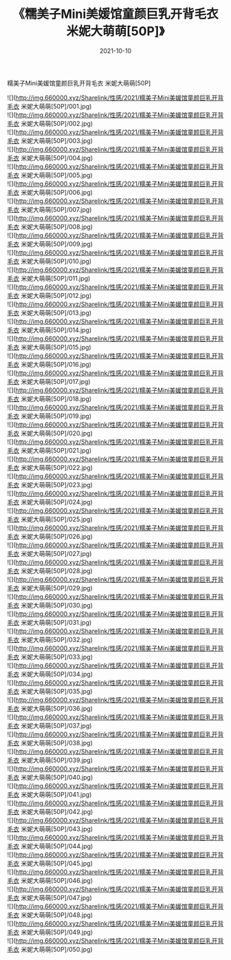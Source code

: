 ﻿---
layout: post
title:  《糯美子Mini美媛馆童颜巨乳开背毛衣 米妮大萌萌[50P]》
date:   2021-10-10
img: http://img.660000.xyz/Sharelink/性感/2021/糯美子Mini美媛馆童颜巨乳开背毛衣 米妮大萌萌[50P]/000.jpg
categories: [美女, 清纯, 唯美]
---

糯美子Mini美媛馆童颜巨乳开背毛衣 米妮大萌萌[50P]

  ![](http://img.660000.xyz/Sharelink/性感/2021/糯美子Mini美媛馆童颜巨乳开背毛衣 米妮大萌萌[50P]/001.jpg) <br> ![](http://img.660000.xyz/Sharelink/性感/2021/糯美子Mini美媛馆童颜巨乳开背毛衣 米妮大萌萌[50P]/002.jpg) <br> ![](http://img.660000.xyz/Sharelink/性感/2021/糯美子Mini美媛馆童颜巨乳开背毛衣 米妮大萌萌[50P]/003.jpg) <br> ![](http://img.660000.xyz/Sharelink/性感/2021/糯美子Mini美媛馆童颜巨乳开背毛衣 米妮大萌萌[50P]/004.jpg) <br> ![](http://img.660000.xyz/Sharelink/性感/2021/糯美子Mini美媛馆童颜巨乳开背毛衣 米妮大萌萌[50P]/005.jpg) <br> ![](http://img.660000.xyz/Sharelink/性感/2021/糯美子Mini美媛馆童颜巨乳开背毛衣 米妮大萌萌[50P]/006.jpg) <br> ![](http://img.660000.xyz/Sharelink/性感/2021/糯美子Mini美媛馆童颜巨乳开背毛衣 米妮大萌萌[50P]/007.jpg) <br> ![](http://img.660000.xyz/Sharelink/性感/2021/糯美子Mini美媛馆童颜巨乳开背毛衣 米妮大萌萌[50P]/008.jpg) <br> ![](http://img.660000.xyz/Sharelink/性感/2021/糯美子Mini美媛馆童颜巨乳开背毛衣 米妮大萌萌[50P]/009.jpg) <br> ![](http://img.660000.xyz/Sharelink/性感/2021/糯美子Mini美媛馆童颜巨乳开背毛衣 米妮大萌萌[50P]/010.jpg) <br> ![](http://img.660000.xyz/Sharelink/性感/2021/糯美子Mini美媛馆童颜巨乳开背毛衣 米妮大萌萌[50P]/011.jpg) <br> ![](http://img.660000.xyz/Sharelink/性感/2021/糯美子Mini美媛馆童颜巨乳开背毛衣 米妮大萌萌[50P]/012.jpg) <br> ![](http://img.660000.xyz/Sharelink/性感/2021/糯美子Mini美媛馆童颜巨乳开背毛衣 米妮大萌萌[50P]/013.jpg) <br> ![](http://img.660000.xyz/Sharelink/性感/2021/糯美子Mini美媛馆童颜巨乳开背毛衣 米妮大萌萌[50P]/014.jpg) <br> ![](http://img.660000.xyz/Sharelink/性感/2021/糯美子Mini美媛馆童颜巨乳开背毛衣 米妮大萌萌[50P]/015.jpg) <br> ![](http://img.660000.xyz/Sharelink/性感/2021/糯美子Mini美媛馆童颜巨乳开背毛衣 米妮大萌萌[50P]/016.jpg) <br> ![](http://img.660000.xyz/Sharelink/性感/2021/糯美子Mini美媛馆童颜巨乳开背毛衣 米妮大萌萌[50P]/017.jpg) <br> ![](http://img.660000.xyz/Sharelink/性感/2021/糯美子Mini美媛馆童颜巨乳开背毛衣 米妮大萌萌[50P]/018.jpg) <br> ![](http://img.660000.xyz/Sharelink/性感/2021/糯美子Mini美媛馆童颜巨乳开背毛衣 米妮大萌萌[50P]/019.jpg) <br> ![](http://img.660000.xyz/Sharelink/性感/2021/糯美子Mini美媛馆童颜巨乳开背毛衣 米妮大萌萌[50P]/020.jpg) <br> ![](http://img.660000.xyz/Sharelink/性感/2021/糯美子Mini美媛馆童颜巨乳开背毛衣 米妮大萌萌[50P]/021.jpg) <br> ![](http://img.660000.xyz/Sharelink/性感/2021/糯美子Mini美媛馆童颜巨乳开背毛衣 米妮大萌萌[50P]/022.jpg) <br> ![](http://img.660000.xyz/Sharelink/性感/2021/糯美子Mini美媛馆童颜巨乳开背毛衣 米妮大萌萌[50P]/023.jpg) <br> ![](http://img.660000.xyz/Sharelink/性感/2021/糯美子Mini美媛馆童颜巨乳开背毛衣 米妮大萌萌[50P]/024.jpg) <br> ![](http://img.660000.xyz/Sharelink/性感/2021/糯美子Mini美媛馆童颜巨乳开背毛衣 米妮大萌萌[50P]/025.jpg) <br> ![](http://img.660000.xyz/Sharelink/性感/2021/糯美子Mini美媛馆童颜巨乳开背毛衣 米妮大萌萌[50P]/026.jpg) <br> ![](http://img.660000.xyz/Sharelink/性感/2021/糯美子Mini美媛馆童颜巨乳开背毛衣 米妮大萌萌[50P]/027.jpg) <br> ![](http://img.660000.xyz/Sharelink/性感/2021/糯美子Mini美媛馆童颜巨乳开背毛衣 米妮大萌萌[50P]/028.jpg) <br> ![](http://img.660000.xyz/Sharelink/性感/2021/糯美子Mini美媛馆童颜巨乳开背毛衣 米妮大萌萌[50P]/029.jpg) <br> ![](http://img.660000.xyz/Sharelink/性感/2021/糯美子Mini美媛馆童颜巨乳开背毛衣 米妮大萌萌[50P]/030.jpg) <br> ![](http://img.660000.xyz/Sharelink/性感/2021/糯美子Mini美媛馆童颜巨乳开背毛衣 米妮大萌萌[50P]/031.jpg) <br> ![](http://img.660000.xyz/Sharelink/性感/2021/糯美子Mini美媛馆童颜巨乳开背毛衣 米妮大萌萌[50P]/032.jpg) <br> ![](http://img.660000.xyz/Sharelink/性感/2021/糯美子Mini美媛馆童颜巨乳开背毛衣 米妮大萌萌[50P]/033.jpg) <br> ![](http://img.660000.xyz/Sharelink/性感/2021/糯美子Mini美媛馆童颜巨乳开背毛衣 米妮大萌萌[50P]/034.jpg) <br> ![](http://img.660000.xyz/Sharelink/性感/2021/糯美子Mini美媛馆童颜巨乳开背毛衣 米妮大萌萌[50P]/035.jpg) <br> ![](http://img.660000.xyz/Sharelink/性感/2021/糯美子Mini美媛馆童颜巨乳开背毛衣 米妮大萌萌[50P]/036.jpg) <br> ![](http://img.660000.xyz/Sharelink/性感/2021/糯美子Mini美媛馆童颜巨乳开背毛衣 米妮大萌萌[50P]/037.jpg) <br> ![](http://img.660000.xyz/Sharelink/性感/2021/糯美子Mini美媛馆童颜巨乳开背毛衣 米妮大萌萌[50P]/038.jpg) <br> ![](http://img.660000.xyz/Sharelink/性感/2021/糯美子Mini美媛馆童颜巨乳开背毛衣 米妮大萌萌[50P]/039.jpg) <br> ![](http://img.660000.xyz/Sharelink/性感/2021/糯美子Mini美媛馆童颜巨乳开背毛衣 米妮大萌萌[50P]/040.jpg) <br> ![](http://img.660000.xyz/Sharelink/性感/2021/糯美子Mini美媛馆童颜巨乳开背毛衣 米妮大萌萌[50P]/041.jpg) <br> ![](http://img.660000.xyz/Sharelink/性感/2021/糯美子Mini美媛馆童颜巨乳开背毛衣 米妮大萌萌[50P]/042.jpg) <br> ![](http://img.660000.xyz/Sharelink/性感/2021/糯美子Mini美媛馆童颜巨乳开背毛衣 米妮大萌萌[50P]/043.jpg) <br> ![](http://img.660000.xyz/Sharelink/性感/2021/糯美子Mini美媛馆童颜巨乳开背毛衣 米妮大萌萌[50P]/044.jpg) <br> ![](http://img.660000.xyz/Sharelink/性感/2021/糯美子Mini美媛馆童颜巨乳开背毛衣 米妮大萌萌[50P]/045.jpg) <br> ![](http://img.660000.xyz/Sharelink/性感/2021/糯美子Mini美媛馆童颜巨乳开背毛衣 米妮大萌萌[50P]/046.jpg) <br> ![](http://img.660000.xyz/Sharelink/性感/2021/糯美子Mini美媛馆童颜巨乳开背毛衣 米妮大萌萌[50P]/047.jpg) <br> ![](http://img.660000.xyz/Sharelink/性感/2021/糯美子Mini美媛馆童颜巨乳开背毛衣 米妮大萌萌[50P]/048.jpg) <br> ![](http://img.660000.xyz/Sharelink/性感/2021/糯美子Mini美媛馆童颜巨乳开背毛衣 米妮大萌萌[50P]/049.jpg) <br> ![](http://img.660000.xyz/Sharelink/性感/2021/糯美子Mini美媛馆童颜巨乳开背毛衣 米妮大萌萌[50P]/050.jpg) <br>